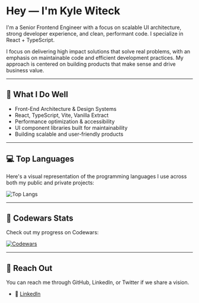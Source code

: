 # Hey — I'm Kyle Witeck

I'm a Senior Frontend Engineer with a focus on scalable UI architecture, strong developer experience, and clean, performant code. I specialize in React + TypeScript.

I focus on delivering high impact solutions that solve real problems, with an emphasis on maintainable code and efficient development practices. My approach is centered on building products that make sense and drive business value.

---

## 🧠 What I Do Well

- Front-End Architecture & Design Systems
- React, TypeScript, Vite, Vanilla Extract
- Performance optimization & accessibility
- UI component libraries built for maintainability
- Building scalable and user-friendly products
  
---

## 💻 Top Languages

Here's a visual representation of the programming languages I use across both my public and private projects:

![Top Langs](https://github-readme-stats.vercel.app/api/top-langs/?username=KyleWiteck&layout=pie&theme=tokyonight&hide=html&langs_count=20)

---

## 🌱 Codewars Stats

Check out my progress on Codewars:

[![Codewars](https://www.codewars.com/users/B1n@ryB1ts/badges/large)](https://www.codewars.com/users/B1n@ryB1ts)

---

## 💬 Reach Out

You can reach me through GitHub, LinkedIn, or Twitter if we share a vision.

- 📝 [LinkedIn](https://www.linkedin.com/in/KyleWiteck)



